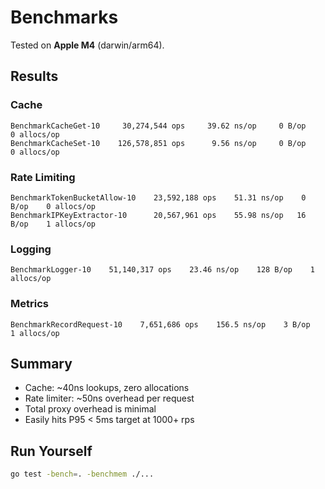 # Benchmarks

Tested on **Apple M4** (darwin/arm64).

## Results

### Cache
```
BenchmarkCacheGet-10     30,274,544 ops     39.62 ns/op     0 B/op     0 allocs/op
BenchmarkCacheSet-10    126,578,851 ops      9.56 ns/op     0 B/op     0 allocs/op
```

### Rate Limiting
```
BenchmarkTokenBucketAllow-10    23,592,188 ops    51.31 ns/op    0 B/op    0 allocs/op
BenchmarkIPKeyExtractor-10      20,567,961 ops    55.98 ns/op   16 B/op    1 allocs/op
```

### Logging
```
BenchmarkLogger-10    51,140,317 ops    23.46 ns/op    128 B/op    1 allocs/op
```

### Metrics
```
BenchmarkRecordRequest-10    7,651,686 ops    156.5 ns/op    3 B/op    1 allocs/op
```

## Summary

- Cache: ~40ns lookups, zero allocations
- Rate limiter: ~50ns overhead per request
- Total proxy overhead is minimal
- Easily hits P95 < 5ms target at 1000+ rps

## Run Yourself

```bash
go test -bench=. -benchmem ./...
```
